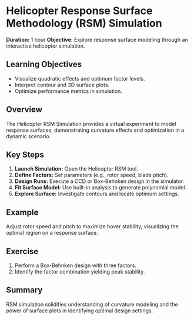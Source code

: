 # Helicopter Response Surface Methodology (RSM) Simulation

**Duration:** 1 hour
**Objective:** Explore response surface modeling through an interactive helicopter simulation.

## Learning Objectives
- Visualize quadratic effects and optimum factor levels.  
- Interpret contour and 3D surface plots.  
- Optimize performance metrics in simulation.

## Overview
The Helicopter RSM Simulation provides a virtual experiment to model response surfaces, demonstrating curvature effects and optimization in a dynamic scenario.

## Key Steps
1. **Launch Simulation:** Open the Helicopter RSM tool.  
2. **Define Factors:** Set parameters (e.g., rotor speed, blade pitch).  
3. **Design Runs:** Execute a CCD or Box-Behnken design in the simulator.  
4. **Fit Surface Model:** Use built-in analysis to generate polynomial model.  
5. **Explore Surface:** Investigate contours and locate optimum settings.

## Example
Adjust rotor speed and pitch to maximize hover stability, visualizing the optimal region on a response surface.

## Exercise
1. Perform a Box-Behnken design with three factors.  
2. Identify the factor combination yielding peak stability.

## Summary
RSM simulation solidifies understanding of curvature modeling and the power of surface plots in identifying optimal design settings.